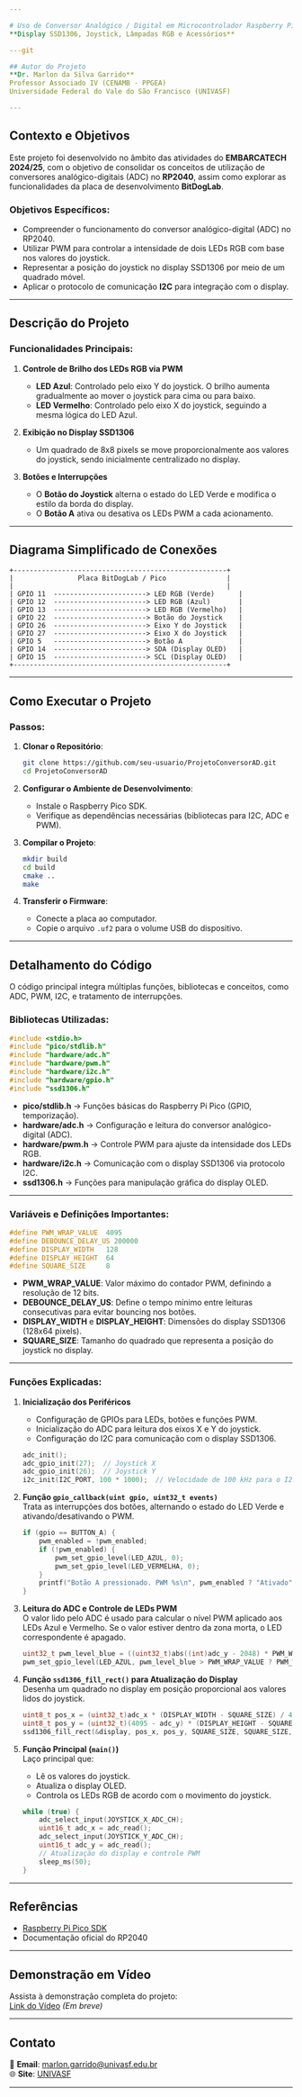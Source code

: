 ```yaml
---

# Uso de Conversor Analógico / Digital em Microcontrolador Raspberry Pico W 2040  
**Display SSD1306, Joystick, Lâmpadas RGB e Acessórios**

---git

## Autor do Projeto  
**Dr. Marlon da Silva Garrido**  
Professor Associado IV (CENAMB - PPGEA)  
Universidade Federal do Vale do São Francisco (UNIVASF)

---
```


## Contexto e Objetivos

Este projeto foi desenvolvido no âmbito das atividades do **EMBARCATECH 2024/25**, com o objetivo de consolidar os conceitos de utilização de conversores analógico-digitais (ADC) no **RP2040**, assim como explorar as funcionalidades da placa de desenvolvimento **BitDogLab**.

### Objetivos Específicos:
- Compreender o funcionamento do conversor analógico-digital (ADC) no RP2040.
- Utilizar PWM para controlar a intensidade de dois LEDs RGB com base nos valores do joystick.
- Representar a posição do joystick no display SSD1306 por meio de um quadrado móvel.
- Aplicar o protocolo de comunicação **I2C** para integração com o display.

---

## Descrição do Projeto

### Funcionalidades Principais:
1. **Controle de Brilho dos LEDs RGB via PWM**  
   - **LED Azul**: Controlado pelo eixo Y do joystick. O brilho aumenta gradualmente ao mover o joystick para cima ou para baixo.  
   - **LED Vermelho**: Controlado pelo eixo X do joystick, seguindo a mesma lógica do LED Azul.

2. **Exibição no Display SSD1306**  
   - Um quadrado de 8x8 pixels se move proporcionalmente aos valores do joystick, sendo inicialmente centralizado no display.

3. **Botões e Interrupções**  
   - O **Botão do Joystick** alterna o estado do LED Verde e modifica o estilo da borda do display.  
   - O **Botão A** ativa ou desativa os LEDs PWM a cada acionamento.

---

## Diagrama Simplificado de Conexões

```
+-----------------------------------------------------+
|                Placa BitDogLab / Pico               |
|                                                     |
| GPIO 11  -----------------------> LED RGB (Verde)      |
| GPIO 12  -----------------------> LED RGB (Azul)       |
| GPIO 13  -----------------------> LED RGB (Vermelho)   |
| GPIO 22  -----------------------> Botão do Joystick    |
| GPIO 26  -----------------------> Eixo Y do Joystick   |
| GPIO 27  -----------------------> Eixo X do Joystick   |
| GPIO 5   -----------------------> Botão A              |
| GPIO 14  -----------------------> SDA (Display OLED)   |
| GPIO 15  -----------------------> SCL (Display OLED)   |
+-----------------------------------------------------+
```

---

## Como Executar o Projeto

### Passos:
1. **Clonar o Repositório**:
   ```bash
   git clone https://github.com/seu-usuario/ProjetoConversorAD.git
   cd ProjetoConversorAD
   ```

2. **Configurar o Ambiente de Desenvolvimento**:
   - Instale o Raspberry Pico SDK.
   - Verifique as dependências necessárias (bibliotecas para I2C, ADC e PWM).

3. **Compilar o Projeto**:
   ```bash
   mkdir build
   cd build
   cmake ..
   make
   ```

4. **Transferir o Firmware**:
   - Conecte a placa ao computador.
   - Copie o arquivo `.uf2` para o volume USB do dispositivo.

---

## Detalhamento do Código

O código principal integra múltiplas funções, bibliotecas e conceitos, como ADC, PWM, I2C, e tratamento de interrupções.

### Bibliotecas Utilizadas:
```c
#include <stdio.h>
#include "pico/stdlib.h"
#include "hardware/adc.h"
#include "hardware/pwm.h"
#include "hardware/i2c.h"
#include "hardware/gpio.h"
#include "ssd1306.h"
```
- **pico/stdlib.h** → Funções básicas do Raspberry Pi Pico (GPIO, temporização).  
- **hardware/adc.h** → Configuração e leitura do conversor analógico-digital (ADC).  
- **hardware/pwm.h** → Controle PWM para ajuste da intensidade dos LEDs RGB.  
- **hardware/i2c.h** → Comunicação com o display SSD1306 via protocolo I2C.  
- **ssd1306.h** → Funções para manipulação gráfica do display OLED.

---

### Variáveis e Definições Importantes:
```c
#define PWM_WRAP_VALUE  4095
#define DEBOUNCE_DELAY_US 200000
#define DISPLAY_WIDTH   128
#define DISPLAY_HEIGHT  64
#define SQUARE_SIZE     8
```
- **PWM_WRAP_VALUE**: Valor máximo do contador PWM, definindo a resolução de 12 bits.  
- **DEBOUNCE_DELAY_US**: Define o tempo mínimo entre leituras consecutivas para evitar bouncing nos botões.  
- **DISPLAY_WIDTH** e **DISPLAY_HEIGHT**: Dimensões do display SSD1306 (128x64 pixels).  
- **SQUARE_SIZE**: Tamanho do quadrado que representa a posição do joystick no display.

---

### Funções Explicadas:

1. **Inicialização dos Periféricos**
   - Configuração de GPIOs para LEDs, botões e funções PWM.
   - Inicialização do ADC para leitura dos eixos X e Y do joystick.
   - Configuração do I2C para comunicação com o display SSD1306.

   ```c
   adc_init();
   adc_gpio_init(27);  // Joystick X
   adc_gpio_init(26);  // Joystick Y
   i2c_init(I2C_PORT, 100 * 1000);  // Velocidade de 100 kHz para o I2C
   ```

2. **Função `gpio_callback(uint gpio, uint32_t events)`**  
   Trata as interrupções dos botões, alternando o estado do LED Verde e ativando/desativando o PWM.

   ```c
   if (gpio == BUTTON_A) {
       pwm_enabled = !pwm_enabled;
       if (!pwm_enabled) {
           pwm_set_gpio_level(LED_AZUL, 0);
           pwm_set_gpio_level(LED_VERMELHA, 0);
       }
       printf("Botão A pressionado. PWM %s\n", pwm_enabled ? "Ativado" : "Desativado");
   }
   ```

3. **Leitura do ADC e Controle de LEDs PWM**  
   O valor lido pelo ADC é usado para calcular o nível PWM aplicado aos LEDs Azul e Vermelho. Se o valor estiver dentro da zona morta, o LED correspondente é apagado.

   ```c
   uint32_t pwm_level_blue = ((uint32_t)abs((int)adc_y - 2048) * PWM_WRAP_VALUE) / 2048;
   pwm_set_gpio_level(LED_AZUL, pwm_level_blue > PWM_WRAP_VALUE ? PWM_WRAP_VALUE : pwm_level_blue);
   ```

4. **Função `ssd1306_fill_rect()` para Atualização do Display**  
   Desenha um quadrado no display em posição proporcional aos valores lidos do joystick.

   ```c
   uint8_t pos_x = (uint32_t)adc_x * (DISPLAY_WIDTH - SQUARE_SIZE) / 4095;
   uint8_t pos_y = (uint32_t)(4095 - adc_y) * (DISPLAY_HEIGHT - SQUARE_SIZE) / 4095;
   ssd1306_fill_rect(&display, pos_x, pos_y, SQUARE_SIZE, SQUARE_SIZE, 1);
   ```

5. **Função Principal (`main()`)**  
   Laço principal que:  
   - Lê os valores do joystick.  
   - Atualiza o display OLED.  
   - Controla os LEDs RGB de acordo com o movimento do joystick.  

   ```c
   while (true) {
       adc_select_input(JOYSTICK_X_ADC_CH);
       uint16_t adc_x = adc_read();
       adc_select_input(JOYSTICK_Y_ADC_CH);
       uint16_t adc_y = adc_read();
       // Atualização do display e controle PWM
       sleep_ms(50);
   }
   ```

---

## Referências

- [Raspberry Pi Pico SDK](https://datasheets.raspberrypi.com/pico/raspberry-pi-pico-c-sdk.pdf)  
- Documentação oficial do RP2040  

---

## Demonstração em Vídeo

Assista à demonstração completa do projeto:  
[Link do Vídeo](#) *(Em breve)*  

---

## Contato  
📧 **Email**: marlon.garrido@univasf.edu.br  
🌐 **Site**: [UNIVASF](https://www.univasf.edu.br/)

---